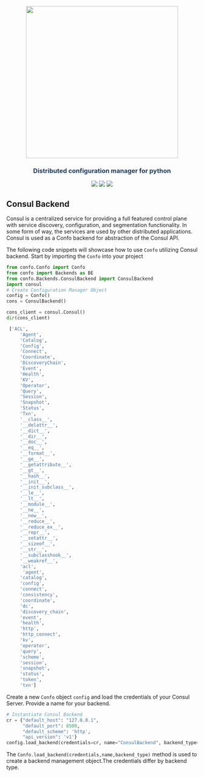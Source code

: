 


<p align="center"><img src="https://raw.githubusercontent.com/sambe-consulting/confo/master/assets/logo.png" width="400"></p>

<p align="center"><h3 style="color: #193967; text-align: center">Distributed configuration manager for python</h3></p>

<p align="center">
<a href="https://github.com/sambe-consulting/confo/actions/workflows/pytest-workflow.yml"><img src="https://github.com/sambe-consulting/confo/actions/workflows/pytest-workflow.yml/badge.svg"></a>
<a href="https://houndci.com"><img src="https://img.shields.io/badge/Reviewed_by-Hound-8E64B0.svg"></a>
<a href="https://github.com/apache/zookeeper/blob/master/LICENSE.txt"><img src="https://img.shields.io/github/license/apache/zookeeper"></a>


</p>

## Consul Backend
  Consul is a centralized service for providing a full featured control plane with service discovery, configuration, 
  and segmentation functionality. In some form of way, the services are used by other distributed applications. 
  Consul is used as a Confo backend for abstraction of the Consul API.

The following code snippets will showcase how to use `Confo` utilizing Consul backend.
Start by importing the `Confo` into your project

```python
from confo.Confo import Confo
from confo import Backends as BE
from confo.Backends.ConsulBackend import ConsulBackend
import consul
# Create Configuration Manager Object
config = Confo()
cons = ConsulBackend()
```

```python
cons_client = consul.Consul()
dir(cons_client)
```
```python
 ['ACL',
     'Agent',
     'Catalog',
     'Config',
     'Connect',
     'Coordinate',
     'DiscoveryChain',
     'Event',
     'Health',
     'KV',
     'Operator',
     'Query',
     'Session',
     'Snapshot',
     'Status',
     'Txn',
     '__class__',
     '__delattr__',
     '__dict__',
     '__dir__',
     '__doc__',
     '__eq__',
     '__format__',
     '__ge__',
     '__getattribute__',
     '__gt__',
     '__hash__',
     '__init__',
     '__init_subclass__',
     '__le__',
     '__lt__',
     '__module__',
     '__ne__',
     '__new__',
     '__reduce__',
     '__reduce_ex__',
     '__repr__',
     '__setattr__',
     '__sizeof__',
     '__str__',
     '__subclasshook__',
     '__weakref__',
     'acl',
      'agent',
     'catalog',
     'config',
     'connect',
     'consistency',
     'coordinate',
     'dc',
     'discovery_chain',
     'event',
     'health',
     'http',
     'http_connect',
     'kv',
     'operator',
     'query',
     'scheme',
     'session',
     'snapshot',
     'status',
     'token',
     'txn']
```
Create a new `Confo` object `config` and load the credentials of your Consul Server. Provide a name for your backend.

```python
# Instantiate Consul Backend
cr = {"default_host": "127.0.0.1",
      "default_port": 8500,
      "default_scheme": 'http',
      "api_version": 'v1'}
config.load_backend(credentials=cr, name="ConsulBackend", backend_type=BE.CONSUL_BACKEND)
```
The `Confo.load_backend(credentials,name,backend_type)` method is used to create a backend management object.The credentials differ by backend type.

